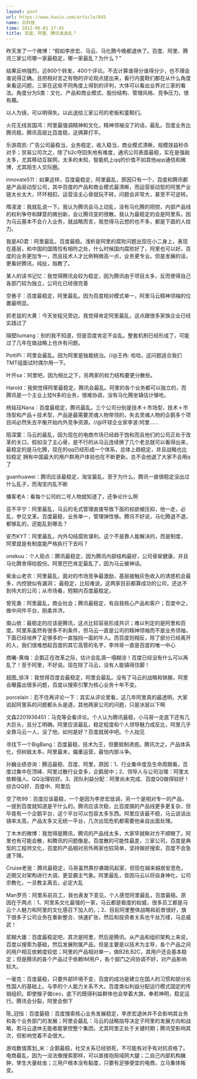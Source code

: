 ```yaml
---
layout: post
url: https://www.huxiu.com/article/845
name: 云科技
time: 2012-06-01 17:45
title: 百度、阿里、腾讯谁会乱？
---
```

昨天发了一个微博：“假如李彦宏、马云、马化腾今晚都退休了。百度、阿里、腾讯三家公司哪一家最稳定，哪一家最乱？为什么？”

结果反响强烈，近800个转发，400个评论。不去计算谁得分谁得分少，也不理会谁说得正确。且把相对言之有物的评论观点提出来，看行内童鞋们都在从什么角度来看这问题，三家在这些不同角度上得到的评判，大体可以看出业界对三家的看法。角度分为5类：文化、产品和商业模式、股份结构、管理风格、竞争压力。很有趣。

以人为镜，可以明得失。以此送给三家公司的老板和童鞋们。

火花无线吴国鸿：阿里最强调精神和文化，精神领袖没了的话，最乱。百度业务比腾讯稳，腾讯高层比百度稳，这俩算打平。

乐游周凯: 广告公司最稳当，业务稳定，收入稳当，商业模式清晰，规模效益秒杀对手；贸易公司次之，除了b2c夺回失地有难度，通讯公司表面最稳，实在是强敌太多，尤其移动互联网，太多的未知，智能机上qq的价值不如其他app通信和微博，尤其陌生人交际圈。

innovate511：如果这样，百度最稳定，阿里最乱，原因只有一个，百度和腾讯都是产品驱动型公司，其中百度的产品和商业模式最清晰，而运营驱动型的阿里产业链太长太大，环环相扣，运营没主心骨就玩不转，问题会非常大，甚至不可逆转。

隋凌波：我就乱说一下。我认为腾讯会马上动乱，没有马化腾的把控，内部产品线的权利争夺和肆意的微创新，会让腾讯变的很散。我认为最稳定的会是阿里系，因为马云基本不会介入业务，就战略而言，我觉得马云想的也不多，都是下面的人给力。

我是AD君：阿里最乱，百度最稳。浅析是阿里的腐败问题出现在小二身上，表现在基层，和中国的国情恰有相符之处，什么时候国内腐败好了，阿里也可以好。百度的业务更加专一，而且技术人才比例稍微高一点，业务更专业。但是发展的话，更看好腾讯，纯扯，指教了。

某人的读书记忆：我觉得腾讯会较为稳定，因为腾讯由于项目太多，反而使得自己各部门较为独立，公司化已经很完善

空巷子：百度最稳定，阿里最乱。因为百度相对模式单一，阿里马云精神领袖的位置最明显。

抓老鼠的大黄：今天坐程兄旁边，我觉得肯定阿里最乱，这点跟很多家族企业已经实践过了

隔壁liumang：别的我不知道，但是百度肯定不会乱。整套机制已经形成了，可能过了几年在做战略上也许有问题。

PottiPi：阿里会最乱。因为阿里是独裁统治。//@王冉: 哈哈，这问题适合我们TMT组面试时偶尔用一下。

叶开sa：阿里吧，因为相比之下，另两家的权力结构要更分散些。

Harold：我倒觉得阿里最稳定，腾讯会最乱。阿里的各个业务都可以独立的，而腾讯是一个主业上挂N多的业务，很难协调，没有马化腾坐镇估计够呛。

杨铭珏Nana：百度最稳定，腾讯最乱。三个公司分别是技术＋市场型，技术＋市场型和产品＋技术型，产品是最需要灵魂人物带领的，失去灵魂人物的企鹅多个项目间必然失去平衡开始内外竞争资源。//@环球企业家李波:阿里……

陌深寞：马云的最乱，因为现在的电商市场已经趋于饱和而且他们的公司正处于改革的关口，假如没了主心骨，是不行的从马云连续换了几个老总就可以看得出来，最稳定的是马化腾，现在的qq已经形成一个体系，总体上趋稳定，并且战略也比较稳定 拥有中国最大的用户群用户体验也在不断更新。总不会他退了大家不会用q了

guanhuawei：腾讯应该最稳定，淘宝最乱，至于为什么，腾讯一直很稳定没出过什么乱子，而淘宝内乱不断

播客老A：看每个公司的二号人物就知道了，还争论什么啊

亚不平宁：阿里最乱，马云的毛式管理直接导致下面的权欲被压抑，他一走，必乱，参见文革。百度最稳，业务单一，管理弹性够。腾讯不好说，马化腾退不退，都够乱的，还能乱到哪去？

安杰KYT：阿里最乱，内外勾结腐败谋利，这个不是靠人能解决的，而是制度，阿里就是有制度能严格执行下去吗？

onekuu：个人观点：腾讯最稳定，因为腾讯内部结构最好，公司骨架健康，并且马化腾舍得给股份。阿里巴巴肯定最乱了，因为马云被神话。

紫金山老农：阿里最乱，面对的市场竞争最激励，基层接触灰色收入的诱惑机会最多，内控貌似有漏洞； 最稳定，比较难说，这两家目前都算成功的公司，还达不到伟大的公司；从市场看，短期内百度最稳定。

曾宪勇：阿里最乱，商业社会；腾讯最稳定，有自我核心产品和客户；百度中之，做中间件平台，刚柔并济。

南山依：最稳定的应该是腾讯，这点比较容易形成共识；难以判定的是阿里和百度。阿里系虽然有很多不利条件，但马云一直是公司的精神领袖而不是业务领袖，下面已经培养了足够多的一直独挡一面的牛人。而百度则相反，除了部分已经离开的人，我们很难想起百度的其它高管的名字，李帅哥一直是百度的唯一中心

商曦-黄梅：企鹅正在改革之际，估计会乱滴一塌糊涂！百度已经没有什么可以再乱了！至于阿里，不好说。现在除了马云，没有人能镇得住脚！

超图_徐洋：我觉得百度会最稳定，阿里会最乱。没有了马云的战略和铁腕，阿里会曝露出很多问题，百度以搜索引擎为核心业务十年不变。

porcelain：忍不住再评论一下：其实从评论里看，这几年阿里真的最透明，大家说起阿里系的问题都头头是道，其他两家公司的问题，只是冰层以下啊

文森2201936451：马克等会看评论。个人认为腾讯最稳，小马哥一走底下还有几大巨头，且分工明确。阿里应该最乱，稳定程度和个人领导魅力成反比，阿里几乎全靠马云一人，没了他，如何是好？百度就居中吧。个人拙见

寻找下一个BigBang：百度最稳，技术为王，但要抵制诱惑。腾讯次之，产品体系化，但树敌太多。阿里最末，偏重运营，最怕内部斗争。

孙巍业绩咨询：腾迅最稳、百度、阿里，原因：1、行业集中度及生命周期看，百度过集中在顶峄、阿里过散行业变多，企鹅居中；2、领导人与公司治理：阿里太依赖强人、QQ治理较好。3、团队利益分配：阿里尚未完成、百度QQ做得较好！综合QQ好、百度中、阿里后

空了吹99：百度应该最稳，一个是因为李彦宏低调，另一个是相对专一的产品，一提到百度就知道是干什么的。腾讯应该次稳，比百度搞的产品线更多更复杂，但毕竟有一个企鹅平台，这个平台可以包容太多东西。阿里应该最不稳，马云说话出镜率太高，产品太多又无统一平台，几次出现危机都需要他亲自出面处理。

丁木木的微博：我觉得是腾讯，腾讯的产品线太多，大家早就瞅对方不顺眼了。阿里也有可能会散，和腾讯的问题像是。百度散的可能性最差，三家公司，百度是典型的工程师文化，百度的产品相对另外两家也较简单，坚持做好搜索，百度不会急速下降。

Cruise老爸：腾讯最稳定，马哥虽然靠抄袭跟风起家，但现在越来越居安思危，近期又对架构进行大调，更显霸主气象。阿里最乱，皆因马云以将自身神化，公司宗教化，一旦教主离去，必定大乱

Man罗亮：阿里系前员工，我也表发下意见，个人感觉阿里最乱，百度最稳。原因在于两点：1、阿里系文化最强的一家，马云都是极度的权威，很多员工都是马云个人魅力和阿里的文化感召下加入的，；2、目前阿里整体战略和前景很好，旗下很多子公司业务在重新整合、快速扩张，然后和投资者关系也千丝万缕，马总威武！

浆糊大雄：百度最稳定吧，其次是阿里，然后是腾讯。从产品和组织架构上来说，百度以搜索为基础，然后发展附属产品，但是主要是以技术为主导，各个产品之间的用户相互依赖度较低；阿里的产品相对单一，做B2B,B2C，其用户还会基本稳定；但是腾讯的各个产品过于依赖IM用户，各个部门之间协调不好，对产品影响较大。

一毫克：百度最稳，只要外部环境不变，百度的成功是建立在国人的习惯和部分劣性国人的基础上。与李的个人能力关系不大。百度类似利益分配运行模式固定的传销组织。即使猴子做ceo，底下的既得利益群体也会举着大旗，奉若神明，稳定运行。腾讯会分裂，阿里会倒下

陈_冠恒：百度最稳：百度搜索核心业务发展稳定，李彦宏退休并不会影响其业务和各个业务部门的发展；阿里会最乱：马云的战略指导决定子阿里的发展方向和战略，若马云退休无能者能掌控整个集团，尤其阿里正处于关键时期；腾讯受影响其次，但影响觉着不会很大。

游戏数值策划_米：企鹅最稳，社交关系已经锁死，不可能有对手有对抗资格了。电商最乱，因为一没法像搜索那样，可以直接抱局域网大腿；二自己内部机构臃肿，孳生大量蛀虫；三用户根本没有黏度，只要有足够便宜的电商，立马集体叛变。

